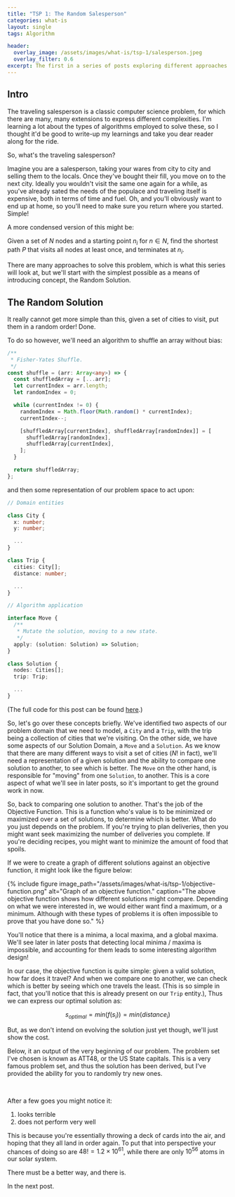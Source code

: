 ```yaml
---
title: "TSP 1: The Random Salesperson"
categories: what-is
layout: single
tags: Algorithm

header:
  overlay_image: /assets/images/what-is/tsp-1/salesperson.jpeg
  overlay_filter: 0.6
excerpt: The first in a series of posts exploring different approaches to tackling the famous Traveling Salesperson problem.
---
```


## Intro

The traveling salesperson is a classic computer science problem, for which there are many, many extensions to express different complexities. I'm learning a lot about the types of algorithms employed to solve these, so I thought it'd be good to write-up my learnings and take you dear reader along for the ride.

So, what's the traveling salesperson?

Imagine you are a salesperson, taking your wares from city to city and selling them to the locals. Once they've bought their fill, you move on to the next city. Ideally you wouldn't visit the same one again for a while, as you've already sated the needs of the populace and traveling itself is expensive, both in terms of time and fuel. Oh, and you'll obviously want to end up at home, so you'll need to make sure you return where you started. Simple!

A more condensed version of this might be:

Given a set of $N$ nodes and a starting point $n_i$ for $n \in N$, find the shortest path $P$ that visits all nodes at least once, and terminates at $n_i$.

There are many approaches to solve this problem, which is what this series will look at, but we'll start with the simplest possible as a means of introducing concept, the Random Solution.

## The Random Solution

It really cannot get more simple than this, given a set of cities to visit, put them in a random order! Done.

To do so however, we'll need an algorithm to shuffle an array without bias:

```typescript
/**
 * Fisher-Yates Shuffle.
 */
const shuffle = (arr: Array<any>) => {
  const shuffledArray = [...arr];
  let currentIndex = arr.length;
  let randomIndex = 0;

  while (currentIndex != 0) {
    randomIndex = Math.floor(Math.random() * currentIndex);
    currentIndex--;

    [shuffledArray[currentIndex], shuffledArray[randomIndex]] = [
      shuffledArray[randomIndex],
      shuffledArray[currentIndex],
    ];
  }

  return shuffledArray;
};
```

and then some representation of our problem space to act upon:

```typescript
// Domain entities

class City {
  x: number;
  y: number;

  ...
}

class Trip {
  cities: City[];
  distance: number;

  ...
}

// Algorithm application

interface Move {
  /**
   * Mutate the solution, moving to a new state.
   */
  apply: (solution: Solution) => Solution;
}

class Solution {
  nodes: Cities[];
  trip: Trip;

  ...
}
```

(The full code for this post can be found [here](https://github.com/willcodefortea/travelling-salesperson).)

So, let's go over these concepts briefly. We've identified two aspects of our problem domain that we need to model, a `City` and a `Trip`, with the trip being a collection of cities that we're visiting. On the other side, we have some aspects of our Solution Domain, a `Move` and a `Solution`. As we know that there are many different ways to visit a set of cities ($N!$ in fact), we'll need a representation of a given solution and the ability to compare one solution to another, to see which is better. The `Move` on the other hand, is responsible for "moving" from one `Solution`, to another. This is a core aspect of what we'll see in later posts, so it's important to get the ground work in now.

So, back to comparing one solution to another. That's the job of the Objective Function. This is a function who's value is to be minimized or maximized over a set of solutions, to determine which is better. What do you just depends on the problem. If you're trying to plan deliveries, then you might want seek maximizing the number of deliveries you complete. If you're deciding recipes, you might want to minimize the amount of food that spoils.

If we were to create a graph of different solutions against an objective function, it might look like the figure below:

{% include figure image_path="/assets/images/what-is/tsp-1/objective-function.png" alt="Graph of an objective function." caption="The above objective function shows how different solutions might compare. Depending on what we were interested in, we would either want find a maximum, or a minimum. Although with these types of problems it is often impossible to prove that you have done so." %}

You'll notice that there is a minima, a local maxima, and a global maxima. We'll see later in later posts that detecting local minima / maxima is impossible, and accounting for them leads to some interesting algorithm design!

In our case, the objective function is quite simple: given a valid solution, how far does it travel? And when we compare one to another, we can check which is better by seeing which one travels the least. (This is so simple in fact, that you'll notice that this is already present on our `Trip` entity.), Thus we can express our optimal solution as:

$$ s_{optimal} = min(f(s_i)) = min(distance_i) $$

But, as we don't intend on evolving the solution just yet though, we'll just show the cost.

Below, it an output of the very beginning of our problem. The problem set I've chosen is known as ATT48, or the US State capitals. This is a very famous problem set, and thus the solution has been derived, but I've provided the ability for you to randomly try new ones.

<div id="tsp-app-root"></div>

<br />

After a few goes you might notice it:

1. looks terrible
2. does not perform very well

This is because you're essentially throwing a deck of cards into the air, and hoping that they all land in order again. To put that into perspective your chances of doing so are $48! = 1.2 \times 10^{61}$, while there are only $10^{56}$ atoms in our solar system.

There must be a better way, and there is.

In the next post.

<script type="text/javascript">
  window.TSP_CONFIG = {
    randomEnabled: true,
  }
</script>
<script type="module" crossorigin src="/assets/apps/tsp/index.9a908d6e.js"></script>
<script type="module" crossorigin src="/assets/apps/tsp/worker.e18e5bfb.js"></script>
<link rel="stylesheet" href="/assets/apps/tsp/index.7ba47d89.css">


<script type="text/x-mathjax-config">
MathJax.Hub.Config({
  tex2jax: {
    inlineMath: [['$','$'], ['\\(','\\)']],
    processEscapes: true
  }
});
</script>
<script src="https://cdnjs.cloudflare.com/ajax/libs/mathjax/2.7.0/MathJax.js?config=TeX-AMS-MML_HTMLorMML" type="text/javascript"></script>
